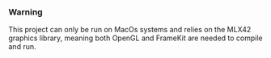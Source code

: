 ### Warning
This project can only be run on MacOs systems and relies on the MLX42 graphics library, meaning both OpenGL and FrameKit are needed to compile and run.
